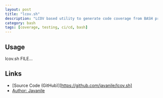```yaml
---
layout: post
title: "lcov.sh"
description: "LCOV based utility to generate code coverage from BASH project"
category: bash
tags: [coverage, testing, ci/cd, bash]
---
```


## Usage
lcov.sh FILE... 

## Links
* [Source Code (GitHub)][https://github.com/javanile/lcov.sh]
* [Author: Javanile](https://javanile.org)
